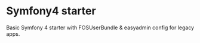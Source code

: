 # Symfony4 starter 
Basic Symfony 4 starter with FOSUserBundle &amp; easyadmin config for legacy apps.
